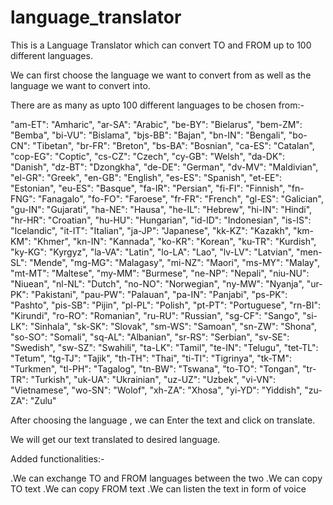 # language_translator
This is a Language Translator which can convert TO and FROM up to 100 different languages.

We can first choose the language we want to convert from as well as the language we want to convert into.

There are as many as upto 100 different languages to be chosen from:-

"am-ET": "Amharic",
"ar-SA": "Arabic",
"be-BY": "Bielarus",
"bem-ZM": "Bemba",
"bi-VU": "Bislama",
"bjs-BB": "Bajan",
"bn-IN": "Bengali",
"bo-CN": "Tibetan",
"br-FR": "Breton",
"bs-BA": "Bosnian",
"ca-ES": "Catalan",
"cop-EG": "Coptic",
"cs-CZ": "Czech",
"cy-GB": "Welsh",
"da-DK": "Danish",
"dz-BT": "Dzongkha",
"de-DE": "German",
"dv-MV": "Maldivian",
"el-GR": "Greek",
"en-GB": "English",
"es-ES": "Spanish",
"et-EE": "Estonian",
"eu-ES": "Basque",
"fa-IR": "Persian",
"fi-FI": "Finnish",
"fn-FNG": "Fanagalo",
"fo-FO": "Faroese",
"fr-FR": "French",
"gl-ES": "Galician",
"gu-IN": "Gujarati",
"ha-NE": "Hausa",
"he-IL": "Hebrew",
"hi-IN": "Hindi",
"hr-HR": "Croatian",
"hu-HU": "Hungarian",
"id-ID": "Indonesian",
"is-IS": "Icelandic",
"it-IT": "Italian",
"ja-JP": "Japanese",
"kk-KZ": "Kazakh",
"km-KM": "Khmer",
"kn-IN": "Kannada",
"ko-KR": "Korean",
"ku-TR": "Kurdish",
"ky-KG": "Kyrgyz",
"la-VA": "Latin",
"lo-LA": "Lao",
"lv-LV": "Latvian",
"men-SL": "Mende",
"mg-MG": "Malagasy",
"mi-NZ": "Maori",
"ms-MY": "Malay",
"mt-MT": "Maltese",
"my-MM": "Burmese",
"ne-NP": "Nepali",
"niu-NU": "Niuean",
"nl-NL": "Dutch",
"no-NO": "Norwegian",
"ny-MW": "Nyanja",
"ur-PK": "Pakistani",
"pau-PW": "Palauan",
"pa-IN": "Panjabi",
"ps-PK": "Pashto",
"pis-SB": "Pijin",
"pl-PL": "Polish",
"pt-PT": "Portuguese",
"rn-BI": "Kirundi",
"ro-RO": "Romanian",
"ru-RU": "Russian",
"sg-CF": "Sango",
"si-LK": "Sinhala",
"sk-SK": "Slovak",
"sm-WS": "Samoan",
"sn-ZW": "Shona",
"so-SO": "Somali",
"sq-AL": "Albanian",
"sr-RS": "Serbian",
"sv-SE": "Swedish",
"sw-SZ": "Swahili",
"ta-LK": "Tamil",
"te-IN": "Telugu",
"tet-TL": "Tetum",
"tg-TJ": "Tajik",
"th-TH": "Thai",
"ti-TI": "Tigrinya",
"tk-TM": "Turkmen",
"tl-PH": "Tagalog",
"tn-BW": "Tswana",
"to-TO": "Tongan",
"tr-TR": "Turkish",
"uk-UA": "Ukrainian",
"uz-UZ": "Uzbek",
"vi-VN": "Vietnamese",
"wo-SN": "Wolof",
"xh-ZA": "Xhosa",
"yi-YD": "Yiddish",
"zu-ZA": "Zulu"

After choosing the language , we can Enter the text and click on translate.

We will get our text translated to desired language.

Added functionalities:-

.We can exchange TO and FROM languages between the two
.We can copy TO text
.We can copy FROM text
.We can listen the text in form of voice

